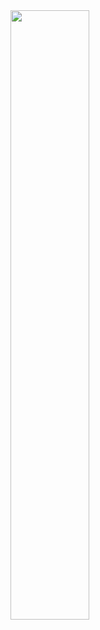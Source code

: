 <a href="https://github-readme-stats.vercel.app/">
  <img align="center" width="50%" src="https://github-readme-stats.vercel.app/api?username=vladd-png&show_icons=true&theme=ayu-mirage" />
</a>




